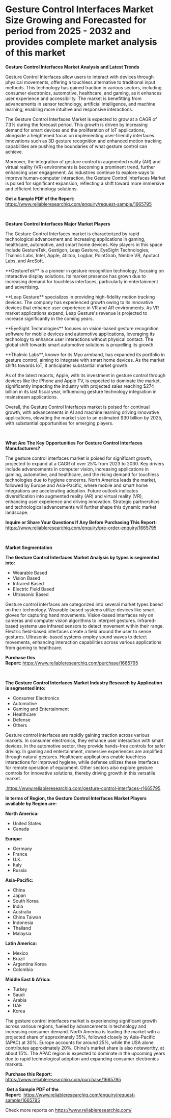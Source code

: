 <p><h1>Gesture Control Interfaces Market Size Growing and Forecasted for period from 2025 - 2032 and provides complete market analysis of this market</h1></p><p><strong>Gesture Control Interfaces Market Analysis and Latest Trends</strong></p>
<p><p>Gesture Control Interfaces allow users to interact with devices through physical movements, offering a touchless alternative to traditional input methods. This technology has gained traction in various sectors, including consumer electronics, automotive, healthcare, and gaming, as it enhances user experience and accessibility. The market is benefitting from advancements in sensor technology, artificial intelligence, and machine learning, enabling more intuitive and responsive interactions.</p><p>The Gesture Control Interfaces Market is expected to grow at a CAGR of 7.3% during the forecast period. This growth is driven by increasing demand for smart devices and the proliferation of IoT applications, alongside a heightened focus on implementing user-friendly interfaces. Innovations such as 3D gesture recognition and enhanced motion tracking capabilities are pushing the boundaries of what gesture control can achieve.</p><p>Moreover, the integration of gesture control in augmented reality (AR) and virtual reality (VR) environments is becoming a prominent trend, further enhancing user engagement. As industries continue to explore ways to improve human-computer interaction, the Gesture Control Interfaces Market is poised for significant expansion, reflecting a shift toward more immersive and efficient technology solutions.</p></p>
<p><strong>Get a Sample PDF of the Report:&nbsp;</strong> <a href="https://www.reliableresearchiq.com/enquiry/request-sample/1665795?utm_campaign=1082&utm_medium=2&utm_source=Github&utm_content=ia&utm_term=11032025&utm_id=gesture-control-interfaces">https://www.reliableresearchiq.com/enquiry/request-sample/1665795</a></p>
<p>&nbsp;</p>
<p><strong>Gesture Control Interfaces Major Market Players</strong></p>
<p><p>The Gesture Control Interfaces market is characterized by rapid technological advancement and increasing applications in gaming, healthcare, automotive, and smart home devices. Key players in this space include GestureTek, Gestigon, Leap Gesture, EyeSight Technologies, Thalmic Labs, Intel, Apple, 4tiitoo, Logbar, PointGrab, Nimble VR, Apotact Labs, and ArcSoft.</p><p>**GestureTek** is a pioneer in gesture recognition technology, focusing on interactive display solutions. Its market presence has grown due to increasing demand for touchless interfaces, particularly in entertainment and advertising. </p><p>**Leap Gesture** specializes in providing high-fidelity motion tracking devices. The company has experienced growth owing to its innovative devices that enhance user experience in VR and AR environments. As VR market applications expand, Leap Gesture's revenue is projected to increase significantly in the coming years.</p><p>**EyeSight Technologies** focuses on vision-based gesture recognition software for mobile devices and automotive applications, leveraging its technology to enhance user interactions without physical contact. The global shift towards smart automotive solutions is propelling its growth.</p><p>**Thalmic Labs**, known for its Myo armband, has expanded its portfolio in gesture control, aiming to integrate with smart home devices. As the market shifts towards IoT, it anticipates substantial market growth.</p><p>As of the latest reports, Apple, with its investment in gesture control through devices like the iPhone and Apple TV, is expected to dominate the market, significantly impacting the industry with projected sales reaching $274 billion in its last fiscal year, influencing gesture technology integration in mainstream applications.</p><p>Overall, the Gesture Control Interfaces market is poised for continual growth, with advancements in AI and machine learning driving innovative applications, elevating the market size to an estimated $30 billion by 2025, with substantial opportunities for emerging players.</p></p>
<p>&nbsp;</p>
<p><strong>What Are The Key Opportunities For Gesture Control Interfaces Manufacturers?</strong></p>
<p><p>The gesture control interfaces market is poised for significant growth, projected to expand at a CAGR of over 25% from 2023 to 2030. Key drivers include advancements in computer vision, increasing applications in gaming, automotive, and healthcare, and the rising demand for touchless technologies due to hygiene concerns. North America leads the market, followed by Europe and Asia-Pacific, where mobile and smart home integrations are accelerating adoption. Future outlook indicates diversification into augmented reality (AR) and virtual reality (VR), enhancing user experience and driving innovation. Strategic partnerships and technological advancements will further shape this dynamic market landscape.</p></p>
<p><strong>Inquire or Share Your Questions If Any Before Purchasing This Report:</strong> <a href="https://www.reliableresearchiq.com/enquiry/pre-order-enquiry/1665795?utm_campaign=1082&utm_medium=2&utm_source=Github&utm_content=ia&utm_term=11032025&utm_id=gesture-control-interfaces">https://www.reliableresearchiq.com/enquiry/pre-order-enquiry/1665795</a></p>
<p>&nbsp;</p>
<p><strong>Market Segmentation</strong></p>
<p><strong>The Gesture Control Interfaces Market Analysis by types is segmented into:</strong></p>
<p><ul><li>Wearable Based</li><li>Vision Based</li><li>Infrared Based</li><li>Electric Field Based</li><li>Ultrasonic Based</li></ul></p>
<p><p>Gesture control interfaces are categorized into several market types based on their technology. Wearable-based systems utilize devices like smart gloves for capturing hand movements. Vision-based interfaces rely on cameras and computer vision algorithms to interpret gestures. Infrared-based systems use infrared sensors to detect movement within their range. Electric field-based interfaces create a field around the user to sense gestures. Ultrasonic-based systems employ sound waves to detect movements, enhancing interaction capabilities across various applications from gaming to healthcare.</p></p>
<p><strong>Purchase this Report:&nbsp;</strong><a href="https://www.reliableresearchiq.com/purchase/1665795?utm_campaign=1082&utm_medium=2&utm_source=Github&utm_content=ia&utm_term=11032025&utm_id=gesture-control-interfaces">https://www.reliableresearchiq.com/purchase/1665795</a></p>
<p>&nbsp;</p>
<p><strong>The Gesture Control Interfaces Market Industry Research by Application is segmented into:</strong></p>
<p><ul><li>Consumer Electronics</li><li>Automotive</li><li>Gaming and Entertainment</li><li>Healthcare</li><li>Defense</li><li>Others</li></ul></p>
<p><p>Gesture control interfaces are rapidly gaining traction across various markets. In consumer electronics, they enhance user interaction with smart devices. In the automotive sector, they provide hands-free controls for safer driving. In gaming and entertainment, immersive experiences are amplified through natural gestures. Healthcare applications enable touchless interactions for improved hygiene, while defense utilizes these interfaces for remote operation of equipment. Other sectors also explore gesture controls for innovative solutions, thereby driving growth in this versatile market.</p></p>
<p><a href="https://www.reliableresearchiq.com/gesture-control-interfaces-r1665795?utm_campaign=1082&utm_medium=2&utm_source=Github&utm_content=ia&utm_term=11032025&utm_id=gesture-control-interfaces">&nbsp;https://www.reliableresearchiq.com/gesture-control-interfaces-r1665795</a></p>
<p><strong>In terms of Region, the Gesture Control Interfaces Market Players available by Region are:</strong></p>
<p>
    <p> <strong> North America: </strong>
        <ul>
            <li>United States</li>
            <li>Canada</li>
        </ul>
        </p> 
    <p> <strong> Europe: </strong>
        <ul>
            <li>Germany</li>
            <li>France</li>
            <li>U.K.</li>
            <li>Italy</li>
            <li>Russia</li>
        </ul>
        </p> 
    <p> <strong> Asia-Pacific: </strong>
        <ul>
            <li>China</li>
            <li>Japan</li>
            <li>South Korea</li>
            <li>India</li>
            <li>Australia</li>
            <li>China Taiwan</li>
            <li>Indonesia</li>
            <li>Thailand</li>
            <li>Malaysia</li>
        </ul>
        </p> 
    <p> <strong> Latin America: </strong>
        <ul>
            <li>Mexico</li>
            <li>Brazil</li>
            <li>Argentina Korea</li>
            <li>Colombia</li>
        </ul>
        </p> 
    <p> <strong> Middle East & Africa: </strong>
        <ul>
            <li>Turkey</li>
            <li>Saudi</li>
            <li>Arabia</li>
            <li>UAE</li>
            <li>Korea</li>
        </ul>
    </p>
    </p>
<p><p>The gesture control interfaces market is experiencing significant growth across various regions, fueled by advancements in technology and increasing consumer demand. North America is leading the market with a projected share of approximately 35%, followed closely by Asia-Pacific (APAC) at 30%. Europe accounts for around 25%, while the USA alone contributes approximately 20%. China's market share is also noteworthy, at about 15%. The APAC region is expected to dominate in the upcoming years due to rapid technological adoption and expanding consumer electronics markets.</p></p>
<p><strong>Purchase this Report: </strong><a href="https://www.reliableresearchiq.com/purchase/1665795?utm_campaign=1082&utm_medium=2&utm_source=Github&utm_content=ia&utm_term=11032025&utm_id=gesture-control-interfaces">https://www.reliableresearchiq.com/purchase/1665795</a></p>
<p>&nbsp;<strong>Get a Sample PDF of the Report:&nbsp;&nbsp;</strong><a href="https://www.reliableresearchiq.com/enquiry/request-sample/1665795?utm_campaign=1082&utm_medium=2&utm_source=Github&utm_content=ia&utm_term=11032025&utm_id=gesture-control-interfaces">https://www.reliableresearchiq.com/enquiry/request-sample/1665795</a></p>
<p><strong></strong></p>
<p>Check more reports on <a href="https://www.reliableresearchiq.com/?utm_campaign=1082&utm_medium=2&utm_source=Github&utm_content=ia&utm_term=11032025&utm_id=gesture-control-interfaces">https://www.reliableresearchiq.com/</a></p>